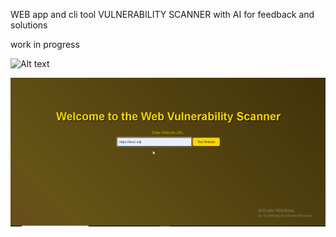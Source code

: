 WEB app and cli tool  VULNERABILITY SCANNER with AI for feedback and solutions 
 
 work in progress

![Alt text](<2024-01-01 04_21_39-#social-media _ Stupid World. - Discord.png>)


![Alt text](<2024-01-01 04_20_37-.png>)

